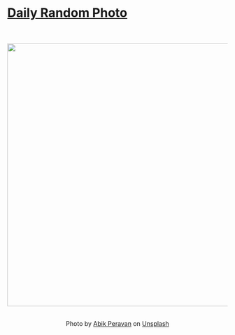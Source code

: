 # [Daily Random Photo](https://www.dailyrandomphoto.com/)

<div align="center">
  <br>
  <br>
  <a href="https://www.dailyrandomphoto.com/p/2023/2023-03-10/"><img src="https://images.unsplash.com/photo-1677070542698-164b6126d0de?crop=entropy&cs=tinysrgb&fit=max&fm=jpg&ixid=Mnw3NzUwOHwwfDF8cmFuZG9tfHx8fHx8fHx8MTY3ODQwODUyMA&ixlib=rb-4.0.3&q=80&w=1080" width="600px"></a>
  <br>
  <br>
  <p class="has-text-grey">Photo by <a href="https://unsplash.com/@abikphotography?utm_source=Daily%20Random%20Photo&amp;utm_medium=referral" target="_blank" rel="noopener noreferrer">Abik Peravan</a> on <a href="https://unsplash.com/photos/nE7sT0eNTkU?utm_source=Daily%20Random%20Photo&amp;utm_medium=referral" target="_blank" rel="noopener noreferrer">Unsplash</a></p>
</div>
